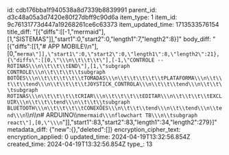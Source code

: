 id: cdb176bba1f940538a8d7339b8839991
parent_id: d3c48a05a3d7420e80f27dbff9c90d6a
item_type: 1
item_id: 9c76131773d447a19268261ce6c63373
item_updated_time: 1713533576154
title_diff: "[{\"diffs\":[[-1,\"mermaid\"],[1,\"SISTEMAS\"]],\"start1\":0,\"start2\":0,\"length1\":7,\"length2\":8}]"
body_diff: "[{\"diffs\":[[1,\"# APP MOBILE\\\n\"],[0,\"```merma\"]],\"start1\":0,\"start2\":0,\"length1\":8,\"length2\":21},{\"diffs\":[[0,\"\\\n\\t\\t\\t\"],[-1,\"CONTROLE -- ROTINAS\\\n\\t\\t\\tEND\"],[1,\"subgraph CONTROLE\\\n\\t\\t\\t\\tsubgraph BOTÕES\\\n\\t\\t\\t\\t\\tTOMADAS\\\n\\t\\t\\t\\t\\tPLATAFORMA\\\n\\t\\t\\t\\tend\\\n\\t\\t\\t\\tJOYSTICK_CONTROLA\\\n\\t\\t\\tend\\\n\\t\\t\\tsubgraph ROTINAS\\\n\\t\\t\\t\\tCRIAR\\\n\\t\\t\\t\\tEDITAR\\\n\\t\\t\\t\\tEXCLUIR\\\n\\t\\t\\tend\\\n\\t\\t\\tsubgraph BLUETOOTH\\\n\\t\\t\\t\\tCONEXÕES\\\n\\t\\t\\tend\\\n\\t\\tend\\\n\\tend\\\n```\\\n\\\n# ARDUINO\\\n```mermaid\\\nflowchart TB\\\n\\tsubgraph react\"],[0,\"\\\n```\"]],\"start1\":83,\"start2\":83,\"length1\":34,\"length2\":279}]"
metadata_diff: {"new":{},"deleted":[]}
encryption_cipher_text: 
encryption_applied: 0
updated_time: 2024-04-19T13:32:56.854Z
created_time: 2024-04-19T13:32:56.854Z
type_: 13
